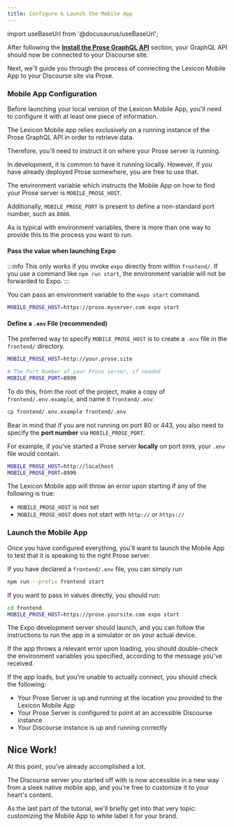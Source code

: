 ```yaml
---
title: Configure & Launch the Mobile App
---
```


import useBaseUrl from '@docusaurus/useBaseUrl';

After following the **[Install the Prose GraphQL API](install-prose)** section, your GraphQL API should now be connected to your Discourse site.

Next, we'll guide you through the process of connecting the Lexicon Mobile App to your Discourse site via Prose.

### Mobile App Configuration

Before launching your local version of the Lexicon Mobile App, you'll need to configure it with at least one piece of information.

The Lexicon Mobile app relies exclusively on a running instance of the Prose GraphQL API in order to retrieve data.

Therefore, you'll need to instruct it on where your Prose server is running.

In development, it is common to have it running locally. However, if you have already deployed Prose somewhere, you are free to use that.

The environment variable which instructs the Mobile App on how to find your Prose server is `MOBILE_PROSE_HOST`.

Additionally, `MOBILE_PROSE_PORT` is present to define a non-standard port number, such as `8080`.

As is typical with environment variables, there is more than one way to provide this to the process you want to run.

#### Pass the value when launching Expo

:::info
This only works if you invoke `expo` directly from within `frontend/`. If you use a command like `npm run start`, the environment variable will not be forwarded to Expo.
:::

You can pass an environment variable to the `expo start` command.

```bash
MOBILE_PROSE_HOST=https://prose.myserver.com expo start
```

#### Define a `.env` File (recommended)

The preferred way to specify `MOBILE_PROSE_HOST` is to create a `.env` file in the `frontend/` directory.

```bash
MOBILE_PROSE_HOST=http://your.prose.site

# The Port Number of your Prose server, if needed
MOBILE_PROSE_PORT=8999
```

To do this, from the root of the project, make a copy of `frontend/.env.example`, and name it `frontend/.env`:

```bash
cp frontend/.env.example frontend/.env
```

Bear in mind that if you are not running on port 80 or 443, you also need to specify the **port number** via `MOBILE_PROSE_PORT`.

For example, if you've started a Prose server **locally** on port `8999`, your `.env` file would contain.

```bash
MOBILE_PROSE_HOST=http://localhost
MOBILE_PROSE_PORT=8999
```

The Lexicon Mobile app will throw an error upon starting if any of the following is true:

- `MOBILE_PROSE_HOST` is not set
- `MOBILE_PROSE_HOST` does not start with `http://` or `https://`

### Launch the Mobile App

Once you have configured everything, you'll want to launch the Mobile App to test that it is speaking to the right Prose server.

If you have declared a `frontend/.env` file, you can simply run

```bash
npm run --prefix frontend start
```

If you want to pass in values directly, you should run:

```bash
cd frontend
MOBILE_PROSE_HOST=https://prose.yoursite.com expo start
```

The Expo development server should launch, and you can follow the instructions to run the app in a simulator or on your actual device.

If the app throws a relevant error upon loading, you should double-check the environment variables you specified, according to the message you've received.

If the app loads, but you're unable to actually connect, you should check the following:

- Your Prose Server is up and running at the location you provided to the Lexicon Mobile App
- Your Prose Server is configured to point at an accessible Discourse instance
- Your Discourse instance is up and running correctly

## Nice Work!

At this point, you've already accomplished a lot.

The Discourse server you started off with is now accessible in a new way from a sleek native mobile app, and you're free to customize it to your heart's content.

As the last part of the tutorial, we'll briefly get into that very topic: customizing the Mobile App to white label it for your brand.
